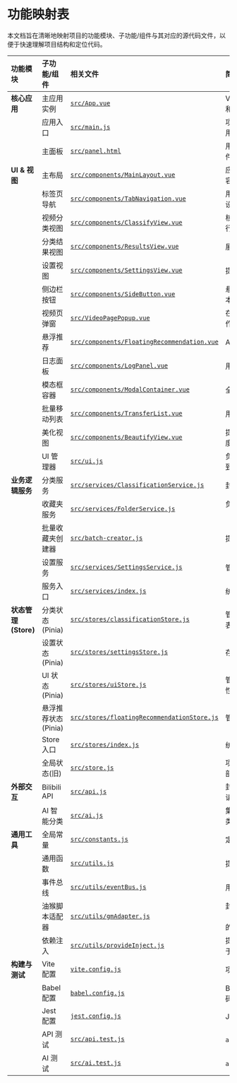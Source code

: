 # 功能映射表

本文档旨在清晰地映射项目的功能模块、子功能/组件与其对应的源代码文件，以便于快速理解项目结构和定位代码。

| 功能模块 | 子功能/组件 | 相关文件 | 简要描述 |
| :--- | :--- | :--- | :--- |
| **核心应用** | 主应用实例 | [`src/App.vue`](src/App.vue) | Vue 应用的根组件，整合了所有视图和布局。 |
| | 应用入口 | [`src/main.js`](src/main.js) | 项目的入口文件，负责初始化 Vue 应用、挂载路由和状态管理。 |
| | 主面板 | [`src/panel.html`](src/panel.html) | 用户脚本注入的主 UI 面板 HTML 文件。 |
| **UI & 视图** | 主布局 | [`src/components/MainLayout.vue`](src/components/MainLayout.vue) | 应用的主布局，包含标签导航和视图容器。 |
| | 标签页导航 | [`src/components/TabNavigation.vue`](src/components/TabNavigation.vue) | 用于在不同功能视图（分类、结果、设置）之间切换的导航组件。 |
| | 视频分类视图 | [`src/components/ClassifyView.vue`](src/components/ClassifyView.vue) | 核心功能界面，用于对收藏夹视频进行分类操作。 |
| | 分类结果视图 | [`src/components/ResultsView.vue`](src/components/ResultsView.vue) | 展示视频分类操作结果的视图。 |
| | 设置视图 | [`src/components/SettingsView.vue`](src/components/SettingsView.vue) | 提供用户配置选项的界面。 |
| | 侧边栏按钮 | [`src/components/SideButton.vue`](src/components/SideButton.vue) | 悬浮在页面侧边的按钮，用于触发脚本主面板。 |
| | 视频页弹窗 | [`src/VideoPagePopup.vue`](src/VideoPagePopup.vue) | 在 Bilibili 视频播放页面显示的快捷操作弹窗。 |
| | 悬浮推荐 | [`src/components/FloatingRecommendation.vue`](src/components/FloatingRecommendation.vue) | AI 推荐的悬浮提示组件。 |
| | 日志面板 | [`src/components/LogPanel.vue`](src/components/LogPanel.vue) | 用于显示操作日志的组件。 |
| | 模态框容器 | [`src/components/ModalContainer.vue`](src/components/ModalContainer.vue) | 全局模态框的容器组件。 |
| | 批量移动列表 | [`src/components/TransferList.vue`](src/components/TransferList.vue) | 用于批量移动视频的列表组件。 |
| | 美化视图 | [`src/components/BeautifyView.vue`](src/components/BeautifyView.vue) | 提供 UI 美化相关的设置，如背景模糊度调节。 |
| | UI 管理器 | [`src/ui.js`](src/ui.js) | 负责动态注入和管理所有 Vue UI 组件到页面中。 |
| **业务逻辑服务** | 分类服务 | [`src/services/ClassificationService.js`](src/services/ClassificationService.js) | 封装了视频分类的核心业务逻辑。 |
| | 收藏夹服务 | [`src/services/FolderService.js`](src/services/FolderService.js) | 负责处理与 Bilibili 收藏夹相关的操作（如读取、创建、移动）。 |
| | 批量收藏夹创建器 | [`src/batch-creator.js`](src/batch-creator.js) | 提供一键创建推荐收藏夹的功能。 |
| | 设置服务 | [`src/services/SettingsService.js`](src/services/SettingsService.js) | 管理用户设置的读取和存储。 |
| | 服务入口 | [`src/services/index.js`](src/services/index.js) | 统一导出所有服务模块。 |
| **状态管理 (Store)** | 分类状态 (Pinia) | [`src/stores/classificationStore.js`](src/stores/classificationStore.js) | 管理分类过程中的状态，如视频列表、分类进度等。 |
| | 设置状态 (Pinia) | [`src/stores/settingsStore.js`](src/stores/settingsStore.js) | 存储和管理用户的配置选项。 |
| | UI 状态 (Pinia) | [`src/stores/uiStore.js`](src/stores/uiStore.js) | 管理界面相关的状态，如面板可见性、加载状态等。 |
| | 悬浮推荐状态 (Pinia) | [`src/stores/floatingRecommendationStore.js`](src/stores/floatingRecommendationStore.js) | 管理 AI 悬浮推荐组件的状态。 |
| | Store 入口 | [`src/stores/index.js`](src/stores/index.js) | 统一导出所有 Pinia store 模块。 |
| | 全局状态(旧) | [`src/store.js`](src/store.js) | 项目早期的全局状态管理对象，可能部分功能已被 Pinia 取代。 |
| **外部交互** | Bilibili API | [`src/api.js`](src/api.js) | 封装了所有与 Bilibili 后端 API 的交互请求。 |
| | AI 智能分类 | [`src/ai.js`](src/ai.js) | 集成了 AI 功能，可能用于智能推荐分类或标签。 |
| **通用工具** | 全局常量 | [`src/constants.js`](src/constants.js) | 定义项目中使用的常量。 |
| | 通用函数 | [`src/utils.js`](src/utils.js) | 提供可重用的工具函数。 |
| | 事件总线 | [`src/utils/eventBus.js`](src/utils/eventBus.js) | 用于组件间通信的事件中心。 |
| | 油猴脚本适配器 | [`src/utils/gmAdapter.js`](src/utils/gmAdapter.js) | 封装了油猴（Greasemonkey/Tampermonkey）的 API 调用。 |
| | 依赖注入 | [`src/utils/provideInject.js`](src/utils/provideInject.js) | 提供 Vue 的 provide/inject 封装，用于跨层级组件通信。 |
| **构建与测试** | Vite 配置 | [`vite.config.js`](vite.config.js) | 项目的 Vite 构建配置文件。 |
| | Babel 配置 | [`babel.config.js`](babel.config.js) | Babel 配置文件，用于 JavaScript 代码转换。 |
| | Jest 配置 | [`jest.config.js`](jest.config.js) | Jest 测试框架的配置文件。 |
| | API 测试 | [`src/api.test.js`](src/api.test.js) | `api.js` 的单元测试文件。 |
| | AI 测试 | [`src/ai.test.js`](src/ai.test.js) | `ai.js` 的单元测试文件。 |